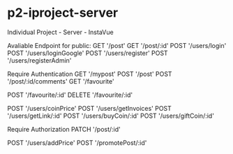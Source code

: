 # p2-iproject-server
Individual Project - Server - InstaVue

Avaliable Endpoint for public:
GET '/post'
GET '/post/:id'
POST '/users/login'
POST '/users/loginGoogle'
POST '/users/register'
POST '/users/registerAdmin'

Require Authentication
GET '/mypost'
POST '/post'
POST '/post/:id/comments'
GET '/favourite'

POST '/favourite/:id'
DELETE '/favourite/:id'

POST '/users/coinPrice'
POST '/users/getInvoices'
POST '/users/getLink/:id'
POST '/users/buyCoin/:id'
POST '/users/giftCoin/:id'

Require Authorization
PATCH '/post/:id'

POST '/users/addPrice'
POST '/promotePost/:id'